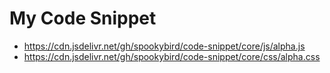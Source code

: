 # My Code Snippet

- https://cdn.jsdelivr.net/gh/spookybird/code-snippet/core/js/alpha.js
- https://cdn.jsdelivr.net/gh/spookybird/code-snippet/core/css/alpha.css
